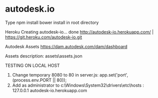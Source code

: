 # autodesk.io

Type
npm install
bower install
in root directory

Heroku
Creating autodesk-io... done
http://autodesk-io.herokuapp.com/ | https://git.heroku.com/autodesk-io.git

Autodesk Assets
https://dam.autodesk.com/dam/dashboard

Assets description: assets\assets.json

TESTING ON LOCAL HOST
1. Change temporary 8080 to 80 in server.js: app.set('port', (process.env.PORT || 80));
2. Add as administrator to c:\Windows\System32\drivers\etc\hosts : 127.0.0.1 autodesk-io.herokuapp.com